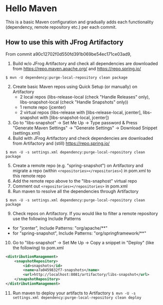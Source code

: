 # Hello Maven
This is a basic Maven configuration and gradually adds each functionality (dependency, remote repository etc.) per each commit.

## How to use this with JFrog Artifactory
From commit a90c12702f0d550fd391b069be54ec171ce03ad9,

1. Build w/o JFrog Artifactory and check all dependencies are downloaded from https://repo.maven.apache.org/ and https://repo.spring.io/
```
$ mvn -U dependency:purge-local-repository clean package
```
2. Create basic Maven repos using Quick Setup (or manually) on Artifactory
    -  2 local repos (libs-release-local (check "Handle Releases" only), libs-snapshot-local (check "Handle Snapshots" only)) 
    -  1 remote repo (jcenter)
    -  2 virtual repos (libs-release with [libs-release-local, jcenter], libs-snapshot with [libs-snapshot-local, jcenter])
3. Go to "libs-snapshot" -> Set Me Up -> Type password & Press "Generate Maven Settings" -> "Generate Settings" -> Download Snippet (settings.xml)
4. Build with JFrog Artifactory and check dependencies are downloaded from Artifactory and (still) https://repo.spring.io/
```
$ mvn -U -s settings.xml dependency:purge-local-repository clean package
```
5. Create a remote repo (e.g. "spring-snapshot") on Artifactory and migrate a repo (within `<repositories></repositories>`) in pom.xml to this remote repo
6. Add the remote repo above to the "libs-snaphost" virtual repo
7. Comment out `<repositories></repositories>` in pom.xml
8. Run maven to resolve all the dependencies through Artifactory
```
$ mvn -U -s settings.xml dependency:purge-local-repository clean package
```
9. Check repos on Artifactory. If you would like to filter a remote repository use the following Include Patterns
- for "jcenter", Include Patterns: "org/apache/**"
- for "spring-snapshot", Include Patterns: "org/springframework/**"
10. Go to "libs-snapshot" -> Set Me Up -> Copy a snippet in "Deploy" (like the following) to pom.xml
```xml
<distributionManagement>
    <snapshotRepository>
        <id>snapshots</id>
        <name>a7a0459832f7-snapshots</name>
        <url>http://localhost:8081/artifactory/libs-snapshot</url>
    </snapshotRepository>
</distributionManagement>
```
11. Run maven to deploy your artifacts to Artifactory
```$ mvn -U -s settings.xml dependency:purge-local-repository clean deploy```
